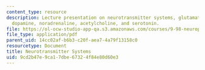 ```yaml
---
content_type: resource
description: Lecture presentation on neurotransmitter systems, glutamate and GABA,
  dopamine, noradrenaline, acetylcholine, and serotonin.
file: https://ol-ocw-studio-app-qa.s3.amazonaws.com/courses/9-98-neuropharmacology-january-iap-2009/9cd2b47e9ca17dbe67324f84e80d60e3_lecture_2.pdf
file_type: application/pdf
parent_uid: 14cc02af-b6b3-c20f-aea7-4a79f13158c0
resourcetype: Document
title: Neurotransmitter Systems
uid: 9cd2b47e-9ca1-7dbe-6732-4f84e80d60e3
---
```

